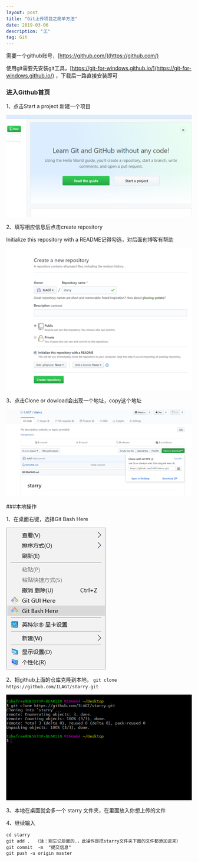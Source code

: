 ```yaml
---
layout: post
title: "Git上传项目之简单方法"
date: 2019-03-06
description: "无"
tag: Git 
---   
```


需要一个github账号，[https://github.com/](https://github.com/)

使用git需要先安装git工具，[https://git-for-windows.github.io/](https://git-for-windows.github.io/) ，下载后一路直接安装即可

### 进入Github首页
1、点击Start a project 新建一个项目

![](/images/posts/2019030601.png)

2、填写相应信息后点击create repository

Initialize this repository with a README记得勾选，对后面创博客有帮助

![](/images/posts/2019030602.png)

3、点击Clone or dowload会出现一个地址，copy这个地址

![](/images/posts/2019030603.png)

###本地操作

1、在桌面右键，选择Git Bash Here

![](/images/posts/2019030604.png)

2、把github上面的仓库克隆到本地， `git clone https://github.com/ILAGT/starry.git`

![](/images/posts/2019030605.png)

3、本地在桌面就会多一个 starry 文件夹，在里面放入你想上传的文件

4、继续输入

```
cd starry
git add .  （注：别忘记后面的.，此操作是把starry文件夹下面的文件都添加进来）
git commit  -m  "提交信息" 
git push -u origin master  
```